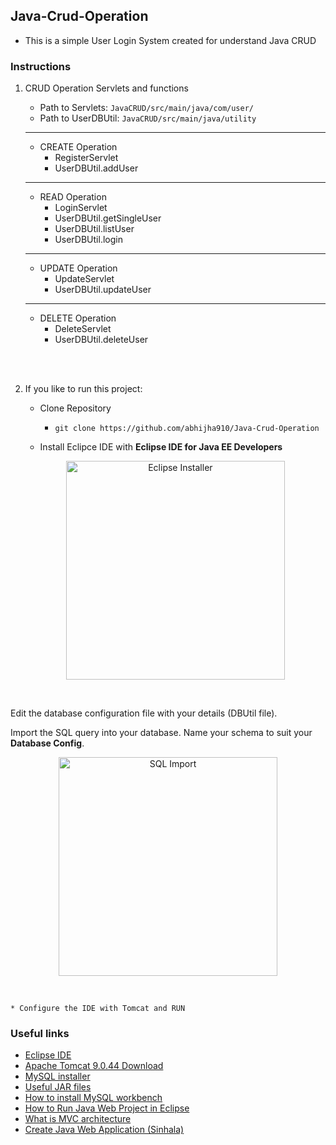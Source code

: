 ## Java-Crud-Operation

* This is a simple User Login System created for understand Java CRUD

### Instructions

1. CRUD Operation Servlets and functions

    * Path to Servlets: `JavaCRUD/src/main/java/com/user/`
    * Path to UserDBUtil: `JavaCRUD/src/main/java/utility`

    <hr>

    * CREATE Operation 
        * RegisterServlet
        * UserDBUtil.addUser

    <hr>

    * READ Operation
        * LoginServlet
        * UserDBUtil.getSingleUser
        * UserDBUtil.listUser
        * UserDBUtil.login

    <hr>

    * UPDATE Operation
        * UpdateServlet
        * UserDBUtil.updateUser

    <hr>

    * DELETE Operation
        * DeleteServlet
        * UserDBUtil.deleteUser


    
<br><br>


2. If you like to run this project: <br>
    * Clone Repository
        * `git clone https://github.com/abhijha910/Java-Crud-Operation`

    * Install Eclipce IDE with <b>Eclipse IDE for Java EE Developers</b><br>

    <p align="center">
    <img align="center" alt="Eclipse Installer" height="350" src="Resources/EclipseInstaller.png" />
</p>
<br>

<p>Edit the database configuration file with your details (DBUtil file).</p>
<p>Import the SQL query into your database. Name your schema to suit your <strong>Database Config</strong>.</p>

<p align="center">
    <img align="center" alt="SQL Import" height="350" src="Resources/sql_import.png" />
</p>
<br>


    * Configure the IDE with Tomcat and RUN

### Useful links

* [Eclipse IDE](https://www.eclipse.org/downloads/)
* [Apache Tomcat 9.0.44 Download](https://tomcat.apache.org/download-90.cgi)
* [MySQL installer](https://dev.mysql.com/downloads/installer/)
* [Useful JAR files](https://anonfiles.com/beg3w1pdua/JAR_Files-20210405T133551Z-001_zip)
* [How to install MySQL workbench](https://www.youtube.com/watch?v=u96rVINbAUI)
* [How to Run Java Web Project in Eclipse](https://www.youtube.com/watch?v=z1Rw28TDyr8)
* [What is MVC architecture](https://www.youtube.com/watch?v=FCkDEHWDATI)
* [Create Java Web Application (Sinhala)](https://www.youtube.com/playlist?list=PLoTs8UpkQUw_J3eiAt82wfilfo3EoI9eL)
